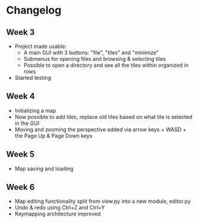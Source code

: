 # Changelog

## Week 3
- Project made usable:
    - A main GUI with 3 buttons: "file", "tiles" and "minimize"
    - Submenus for opening files and browsing & selecting tiles
    - Possible to open a directory and see all the tiles within organized in rows
- Started testing

## Week 4
- Initializing a map
- Now possible to add tiles, replace old tiles based on what tile is selected in the GUI
- Moving and zooming the perspective added via arrow keys + WASD + the Page Up & Page Down keys

## Week 5
- Map saving and loading

## Week 6
- Map editing functionality split from view.py into a new module, editor.py
- Undo & redo using Ctrl+Z and Ctrl+Y
- Keymapping architecture improved